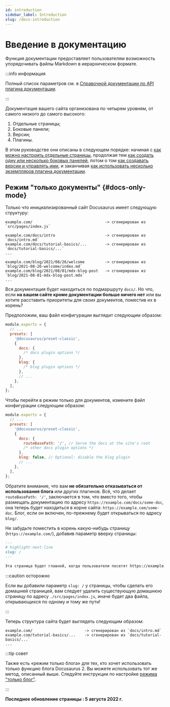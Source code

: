 ```yaml
---
id: introduction
sidebar_label: Introduction
slug: /docs-introduction
---
```


# Введение в документацию

Функция документации предоставляет пользователям возможность упорядочивать файлы Markdown в иерархическом формате.

:::info информация

Полный список параметров см. в [Справочной документации по API плагина документации](./../../api/plugins/plugin-content-docs.md).

:::

Документация вашего сайта организована по четырем уровням, от самого низкого до самого высокого:

1. Отдельные страницы;
2. Боковые панели;
3. Версии;
4. Плагины.

В этом руководстве они описаны в следующем порядке: начиная с [как можно настроить отдельные страницы](./docs-create-doc.mdx), продолжая тем [как создать одну или несколько боковых панелей](./sidebar/index.md), потом о том [как создавать версии и управлять ими](./versioning.md), и заканчивая [как использовать несколько экземпляров плагина документации](./docs-multi-instance.mdx).

## Режим "только документы" {#docs-only-mode}

Только что инициализированный сайт Docusaurus имеет следующую структуру:

```
example.com/                                -> сгенерирован из `src/pages/index.js`

example.com/docs/intro                      -> сгенерирован из `docs/intro.md`
example.com/docs/tutorial-basics/...        -> сгенерирован из `docs/tutorial-basics/...`
...

example.com/blog/2021/08/26/welcome         -> сгенерирован из `blog/2021-08-26-welcome/index.md`
example.com/blog/2021/08/01/mdx-blog-post   -> сгенерирован из `blog/2021-08-01-mdx-blog-post.mdx`
...

```

Вся документация будет находиться по подмаршруту `docs/`. Но что, если **на вашем сайте кроме документации больше ничего нет** или вы хотите расставить приоритеты для своих документов, поместив их в корень?

Предположим, ваш файл конфигурации выглядит следующим образом:

```js title="docusaurus.config.js"
module.exports = {
  // ...
  presets: [
    '@docusaurus/preset-classic',
    {
      docs: {
        /* docs plugin options */
      },
      blog: {
        /* blog plugin options */
      },
      // ...
    },
  ],
};
```

Чтобы перейти в режим только для документов, измените файл конфигурации следующим образом:

```js title="docusaurus.config.js"
module.exports = {
  // ...
  presets: [
    '@docusaurus/preset-classic',
    {
      docs: {
        routeBasePath: '/', // Serve the docs at the site's root
        /* other docs plugin options */
      },
      blog: false, // Optional: disable the blog plugin
      // ...
    },
  ],
};
```

Обратите внимание, что вам **не обязательно отказываться от использования блога** или других плагинов. Всё, что делает `routeBasePath: '/'`, заключается в том, что вместо того, чтобы размещать документацию по адресу `https://example.com/docs/some-doc`, она теперь будет находиться в корне сайта: `https://example.com/some-doc`. Блог, если он включен, по-прежнему будет открываться по адресу `blog/`.

Не забудьте поместить в корень какую-нибудь страницу (`https://example.com/`), добавив параметр вверху страницы:

```md title="docs/intro.md"
---
# highlight-next-line
slug: /
---

Эта страница будет главной, когда пользователи посетят https://example.com/.
```

:::caution осторожно

Если вы добавили параметр `slug: /` у страницы, чтобы сделать его домашней страницей, вам следует удалить существующую домашнюю страницу по адресу `./src/pages/index.js`, иначе будет два файла, открывающихся по одному и тому же пути!

:::

Теперь структура сайта будет выглядеть следующим образом:

```
example.com/                       -> сгенерирован из `docs/intro.md`
example.com/tutorial-basics/...    -> сгенерирован из `docs/tutorial-basics/...`
...
```

:::tip совет

Также есть «режим только блога» для тех, кто хочет использовать только функцию блога Docusaurus 2. Вы можете использовать тот же метод, описанный выше. Следуйте инструкции по настройке [режима "только блог"](../../blog.mdx#blog-only-mode).

:::

**Последнее обновление страницы : 5 августа 2022 г.**